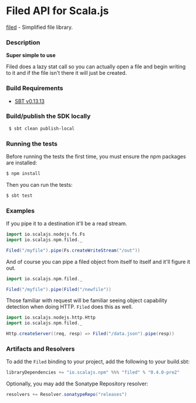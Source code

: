 Filed API for Scala.js
================================
[filed](https://www.npmjs.com/package/filed) - Simplified file library.

### Description

**Super simple to use**

Filed does a lazy stat call so you can actually open a file and begin writing to it and if the 
file isn't there it will just be created.

### Build Requirements

* [SBT v0.13.13](http://www.scala-sbt.org/download.html)


### Build/publish the SDK locally

```bash
 $ sbt clean publish-local
```

### Running the tests

Before running the tests the first time, you must ensure the npm packages are installed:

```bash
$ npm install
```

Then you can run the tests:

```bash
$ sbt test
```

### Examples

If you pipe it to a destination it'll be a read stream.

```scala
import io.scalajs.nodejs.fs.Fs
import io.scalajs.npm.filed._

Filed("/myfile").pipe(Fs.createWriteStream("/out"))
```

And of course you can pipe a filed object from itself to itself and it'll figure it out.

```scala
import io.scalajs.npm.filed._

Filed("/myfile").pipe(Filed("/newfile"))
```

Those familiar with request will be familiar seeing object capability detection when doing HTTP. 
`Filed` does this as well.

```scala
import io.scalajs.nodejs.http.Http
import io.scalajs.npm.filed._

Http.createServer((req, resp) => Filed("/data.json").pipe(resp))
```

### Artifacts and Resolvers

To add the `Filed` binding to your project, add the following to your build.sbt:  

```sbt
libraryDependencies += "io.scalajs.npm" %%% "filed" % "0.4.0-pre2"
```

Optionally, you may add the Sonatype Repository resolver:

```sbt   
resolvers += Resolver.sonatypeRepo("releases") 
```
